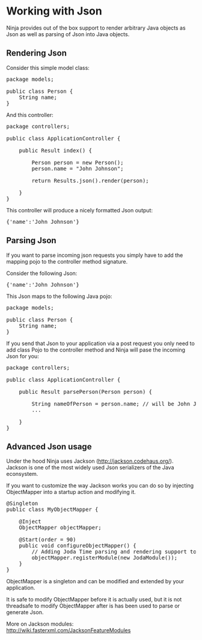 Working with Json
=================

Ninja provides out of the box support to render arbitrary Java objects as Json as
well as parsing of Json into Java objects.


Rendering Json
--------------

Consider this simple model class:

<pre class="prettyprint">
package models;

public class Person {       
    String name;
}    
</pre>

And this controller:

<pre class="prettyprint">
package controllers;

public class ApplicationController {       

    public Result index() {

        Person person = new Person();
        person.name = "John Johnson";

        return Results.json().render(person);

    }
}
</pre>

This controller will produce a nicely formatted Json output:

<pre class="prettyprint">
{'name':'John Johnson'}
</pre>


Parsing Json
------------

If you want to parse incoming json requests you simply have to add the mapping pojo
to the controller method signature.

Consider the following Json:

<pre class="prettyprint">
{'name':'John Johnson'}
</pre>

This Json maps to the following Java pojo:

<pre class="prettyprint">
package models;

public class Person {       
    String name;
}    
</pre>


If you send that Json to your application via a post request you only need to 
add class Pojo to the controller method and Ninja will pase the incoming
Json for you:

<pre class="prettyprint">
package controllers;

public class ApplicationController {       

    public Result parsePerson(Person person) {
        
        String nameOfPerson = person.name; // will be John Johnson
        ...

    }
}
</pre>


Advanced Json usage
-------------------

Under the hood Ninja uses Jackson (http://jackson.codehaus.org/). Jackson
is one of the most widely used Json serializers of the Java econsystem.

If you want to customize the way Jackson works you can do so by injecting
ObjectMapper into a startup action and modifying it. 

<pre class="prettyprint">
@Singleton
public class MyObjectMapper {

    @Inject 
    ObjectMapper objectMapper;

    @Start(order = 90)
    public void configureObjectMapper() {
        // Adding Joda Time parsing and rendering support to Jackson
        objectMapper.registerModule(new JodaModule());     
    }
}
</pre>

ObjectMapper is a singleton and can be modified and extended 
by your application. 


It is safe to modify ObjectMapper before
it is actually used, but it is not threadsafe to modify ObjectMapper 
after is has been used to parse or generate Json.

More on Jackson modules: http://wiki.fasterxml.com/JacksonFeatureModules